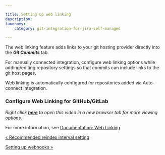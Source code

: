 ```yaml
---

title: Setting up web linking
description:
taxonomy:
    category: git-integration-for-jira-self-managed

---
```

The web linking feature adds links to your git hosting provider directly into the _**Git Commits**_ tab.

For manually connected integration, configure web linking options while adding/editing repository settings so that commits can include links to the git host pages.

Web linking is automatically configured for repositories added via Auto-connect integration.

### Configure Web Linking for GitHub/GitLab

_Right click_ [_**here**_](https://bigbrassband.wistia.com/medias/zfxfemq7z8) _to open this video in a new browser tab for more viewing options._


For more information, see [Documentation: Web Linking](/git-integration-for-jira-self-managed/Web-linking).

[« Recommended reindex interval setting](/wiki/spaces/GIJDC/pages/1930396353/Recommended+reindex+interval+setting)

[Setting up webhooks »](/wiki/spaces/GIJDC/pages/1930396415/Setting+up+webhooks)

